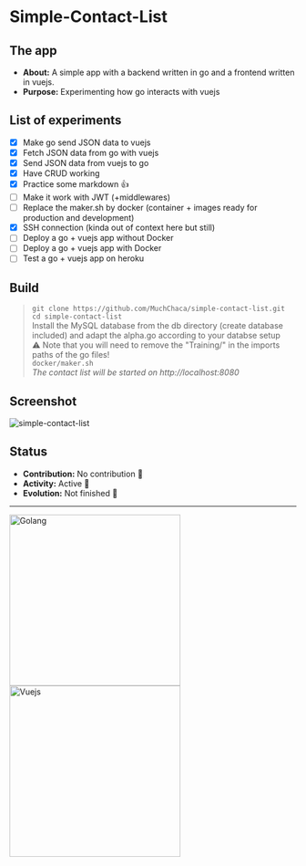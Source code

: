 # Simple-Contact-List
## The app
* **About:** A simple app with a backend written in go and a frontend written in vuejs.
* **Purpose:** Experimenting how go interacts with vuejs

## List of experiments
- [x] Make go send JSON data to vuejs
- [x] Fetch JSON data from go with vuejs
- [x] Send JSON data from vuejs to go
- [x] Have CRUD working
- [x] Practice some markdown :+1:
- [ ] Make it work with JWT (+middlewares)
- [ ] Replace the maker.sh by docker (container + images ready for production and development)
- [x] SSH connection (kinda out of context here but still)
- [ ] Deploy a go + vuejs app without Docker
- [ ] Deploy a go + vuejs app with Docker
- [ ] Test a go + vuejs app on heroku

## Build
> ``git clone https://github.com/MuchChaca/simple-contact-list.git``  
> ``cd simple-contact-list``  
> Install the MySQL database from the db directory (create database included) and adapt the alpha.go according to your databse setup  
:warning: Note that you will need to remove the "Training/" in the imports paths of the go files!  
> ``docker/maker.sh``  
> *The contact list will be started on http://localhost:8080*  

## Screenshot
![simple-contact-list](https://image.ibb.co/cbnhNb/simple_contact_list_screen.png)  

## Status
* **Contribution:** No contribution :no_entry_sign:  
* **Activity:** Active :large_blue_circle:  
* **Evolution:** Not finished :construction:  

-----------------------------

<img src="https://upload.wikimedia.org/wikipedia/commons/4/44/Gophercolor.jpg" alt="Golang" width="300px"/><img src="https://upload.wikimedia.org/wikipedia/commons/thumb/5/53/Vue.js_Logo.svg/1000px-Vue.js_Logo.svg.png" alt="Vuejs" width="300px"/>
